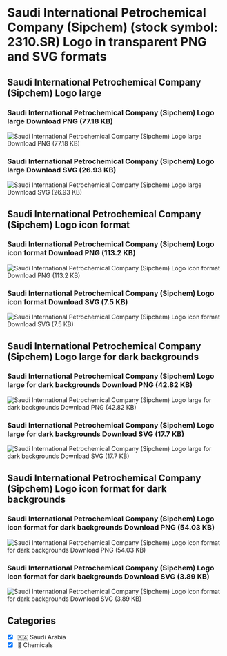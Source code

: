 # Saudi International Petrochemical Company (Sipchem) (stock symbol: 2310.SR) Logo in transparent PNG and SVG formats

## Saudi International Petrochemical Company (Sipchem) Logo large

### Saudi International Petrochemical Company (Sipchem) Logo large Download PNG (77.18 KB)

![Saudi International Petrochemical Company (Sipchem) Logo large Download PNG (77.18 KB)](/img/orig/2310.SR_BIG-7ac54b87.png)

### Saudi International Petrochemical Company (Sipchem) Logo large Download SVG (26.93 KB)

![Saudi International Petrochemical Company (Sipchem) Logo large Download SVG (26.93 KB)](/img/orig/2310.SR_BIG-1a290ba2.svg)

## Saudi International Petrochemical Company (Sipchem) Logo icon format

### Saudi International Petrochemical Company (Sipchem) Logo icon format Download PNG (113.2 KB)

![Saudi International Petrochemical Company (Sipchem) Logo icon format Download PNG (113.2 KB)](/img/orig/2310.SR-ffdfbfac.png)

### Saudi International Petrochemical Company (Sipchem) Logo icon format Download SVG (7.5 KB)

![Saudi International Petrochemical Company (Sipchem) Logo icon format Download SVG (7.5 KB)](/img/orig/2310.SR-3871e2ac.svg)

## Saudi International Petrochemical Company (Sipchem) Logo large for dark backgrounds

### Saudi International Petrochemical Company (Sipchem) Logo large for dark backgrounds Download PNG (42.82 KB)

![Saudi International Petrochemical Company (Sipchem) Logo large for dark backgrounds Download PNG (42.82 KB)](/img/orig/2310.SR_BIG.D-2a31c32e.png)

### Saudi International Petrochemical Company (Sipchem) Logo large for dark backgrounds Download SVG (17.7 KB)

![Saudi International Petrochemical Company (Sipchem) Logo large for dark backgrounds Download SVG (17.7 KB)](/img/orig/2310.SR_BIG.D-03313be5.svg)

## Saudi International Petrochemical Company (Sipchem) Logo icon format for dark backgrounds

### Saudi International Petrochemical Company (Sipchem) Logo icon format for dark backgrounds Download PNG (54.03 KB)

![Saudi International Petrochemical Company (Sipchem) Logo icon format for dark backgrounds Download PNG (54.03 KB)](/img/orig/2310.SR.D-ee713fb2.png)

### Saudi International Petrochemical Company (Sipchem) Logo icon format for dark backgrounds Download SVG (3.89 KB)

![Saudi International Petrochemical Company (Sipchem) Logo icon format for dark backgrounds Download SVG (3.89 KB)](/img/orig/2310.SR.D-cefbfadd.svg)



## Categories
- [x] 🇸🇦 Saudi Arabia
- [x] 🧪 Chemicals
